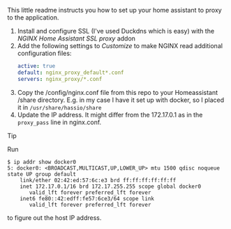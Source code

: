 This little readme instructs you how to set up your home assistant to proxy to the application.

1. Install and configure SSL (I've used Duckdns which is easy) with the *NGINX Home Assistant SSL proxy* addon
1. Add the following settings to *Customize* to make NGINX read additional configuration files:
    ```yaml
    active: true
    default: nginx_proxy_default*.conf
    servers: nginx_proxy/*.conf
    ```
1. Copy the /config/nginx.conf file from this repo to your Homeassistant /share directory. E.g. in my case I have it set up with docker, so I placed it in `/usr/share/hassio/share`
1. Update the IP address. It might differ from the 172.17.0.1 as in the
   `proxy_pass` line in nginx.conf.

> [!TIP]
> Run
>
> ```console
> $ ip addr show docker0
> 5: docker0: <BROADCAST,MULTICAST,UP,LOWER_UP> mtu 1500 qdisc noqueue state UP group default
>     link/ether 02:42:ed:57:6c:e3 brd ff:ff:ff:ff:ff:ff
>     inet 172.17.0.1/16 brd 172.17.255.255 scope global docker0
>        valid_lft forever preferred_lft forever
>     inet6 fe80::42:edff:fe57:6ce3/64 scope link
>        valid_lft forever preferred_lft forever
> ```
> to figure out the host IP address.
